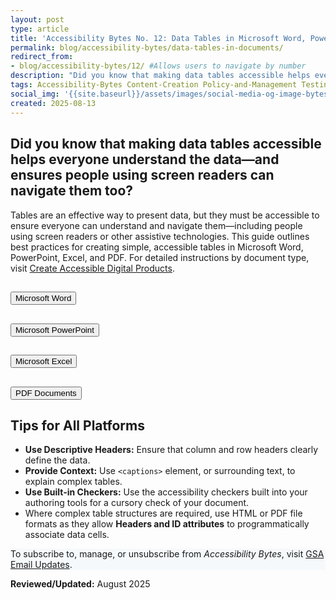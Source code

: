 ```yaml
---
layout: post
type: article
title: 'Accessibility Bytes No. 12: Data Tables in Microsoft Word, PowerPoint, Excel, and PDFs'
permalink: blog/accessibility-bytes/data-tables-in-documents/
redirect_from:
- blog/accessibility-bytes/12/ #Allows users to navigate by number
description: "Did you know that making data tables accessible helps everyone understand the data—and ensures people using screen readers can navigate them too?"
tags: Accessibility-Bytes Content-Creation Policy-and-Management Testing #choose one or more (space separated): Accessibility-Bytes Acquisition Content-Creation Design-and-Develop Events Policy-and-Management Testing
social_img: '{{site.baseurl}}/assets/images/social-media-og-image-bytes.jpg'
created: 2025-08-13
---
```

<h2 style="line-height:1.2;">Did you know that making data tables accessible helps everyone understand the data—and ensures people using screen readers can navigate them too?</h2>

Tables are an effective way to present data, but they must be accessible to ensure everyone can understand and navigate them—including people using screen readers or other assistive technologies. This guide outlines best practices for creating simple, accessible tables in Microsoft Word, PowerPoint, Excel, and PDF. For detailed instructions by document type, visit [Create Accessible Digital Products]({{site.baseurl}}/create/).

<div class="usa-accordion usa-accordion--bordered usa-accordion--multiselectable" data-allow-multiple>
  <!-- Microsoft Word -->
  <h2 class="usa-accordion__heading">
    <button type="button" class="usa-accordion__button" aria-expanded="true" aria-controls="word">
      Microsoft Word
    </button>
  </h2>
  <div id="word" class="usa-accordion__content" hidden>
    <ol>
      <li><strong>Insert a Table</strong>
        <ul>
          <li>In your Word document, select <code>Insert &gt; Table</code> and select the number of rows and columns needed. The number of rows and columns can be modified later as needed.</li>
        </ul>
      </li>
      <li><strong>Set a Header Row</strong>
        <ul>
          <li>Select the table then navigate to the <code>Table Design</code> tab.</li>
          <li>Check the box for <code>Header Row</code> to mark the first row as column headers.</li>
          <li>Ensure that the <code>First Column</code> checkbox is selected, unless the information in each column is unrelated.</li>
          <li>Ensure headers have meaningful and concise text.</li>
        </ul>
      </li>
      <li><strong>Repeat Header Row Across Pages</strong>
        <ul>
          <li>With the table still selected, navigate to the <code>Table Layout</code> tab.</li>
          <li>Check the <code>Repeat Header Rows</code> button so that the header repeats whenever the table spans more than one page.</li>
        </ul>
      </li>
      <li><strong>Avoid Merged or Split Cells</strong>
        <ul>
          <li>Keep a simple row-and-column structure.</li>
          <li>Merging or splitting cells can confuse screen readers.</li>
          <li>Word does not provide tools to make complex tables accessible.</li>
        </ul>
      </li>
      <li><strong>Add a Caption</strong>
        <ul>
          <li>Right-click or select the table again and choose <code>Insert Caption</code>.</li>
          <li>In the Caption dialog box, enter a clear, descriptive title such as “Table 1: Monthly Sales Data”.</li>
          <li>Choose the label <code>Table</code> and set the position (above or below the table).</li>
          <li>Click <code>OK</code> to add the caption.</li>
        </ul>
      </li>
    </ol>
  </div>

  <!-- Microsoft PowerPoint -->
  <h2 class="usa-accordion__heading">
    <button type="button" class="usa-accordion__button" aria-expanded="false" aria-controls="ppt">
      Microsoft PowerPoint
    </button>
  </h2>
  <div id="ppt" class="usa-accordion__content" hidden>
    <ol>
      <li><strong>Insert a Table</strong>
        <ul>
          <li>Use <code>Insert &gt; Table</code> and select the number of rows and columns needed. The number of rows and columns can be modified later.</li>
        </ul>
      </li>
      <li><strong>Avoid Merged or Split Cells</strong>
        <ul>
          <li>Keep a simple row-and-column structure.</li>
          <li>Merging or splitting cells can confuse screen readers.</li>
          <li>PowerPoint does not provide tools to make complex tables accessible.</li>
        </ul>
      </li>
      <li><strong>Use Simple Formatting</strong>
        <ul>
          <li>Avoid unnecessary colors and shading that don't contrast well with the template being used.</li>
          <li>Ensure text is readable with <a href="{{site.baseurl}}/develop/fonts-typography/">sufficient font size</a>.</li>
        </ul>
      </li>
      <li><strong>Define Header Rows</strong>
        <ul>
          <li>Select the first row, go to <code>Table Design</code>, and check Header Row.</li>
        </ul>
      </li>
      <li><strong>Add Descriptive Title for the Table</strong>
        <ul>
          <li>In slide text, add a descriptive title such as “Table 1: Monthly Sales Data”.</li>
          <li>Alternatively, right-click the table, select Edit Alt Text, and provide a brief description of the table’s contents. This is similar to adding a caption in Word, since captions are not available in PowerPoint.</li>
        </ul>
      </li>
    </ol>
  </div>

  <!-- Microsoft Excel -->
  <h2 class="usa-accordion__heading">
    <button type="button" class="usa-accordion__button" aria-expanded="false" aria-controls="excel">
      Microsoft Excel
    </button>
  </h2>
  <div id="excel" class="usa-accordion__content" hidden>
    <ol>
      <li><strong>Use Tables Instead of Freeform Grids</strong>
        <ul>
          <li>Select all of the data and press <code>Ctrl + T</code> (or <code>Cmd + T</code> on MacOS) to create a table.</li>
          <li>Check <code>My Table has Headers</code> to use the first row as the header row.</li>
          <li>Use the default or update the <code>Table Name</code> with a descriptive name on the Table Design tab.</li>
          <li>Ensure each table on a worksheet has a unique Table Name.</li>
        </ul>
      </li>
      <li><strong>Define Headers Properly</strong>
        <ul>
          <li>Ensure the first row contains column names and is formatted as a header.</li>
          <li>Avoid blank cells within headers.</li>
        </ul>
      </li>
      <li><strong>Enable Accessibility Features</strong>
        <ul>
          <li>Go to <code>Review &gt; Check Accessibility</code> to identify and fix issues.</li>
        </ul>
      </li>
      <li><strong>Avoid Merged or Split Cells</strong>
        <ul>
          <li>Keep a straightforward table structure without merged cells.</li>
          <li>Merging or splitting cells can confuse screen readers.</li>
          <li>Excel does not provide tools to make complex tables accessible.</li>
        </ul>
      </li>
    </ol>
  </div>

  <!-- PDF Documents -->
  <h2 class="usa-accordion__heading">
    <button type="button" class="usa-accordion__button" aria-expanded="false" aria-controls="pdf">
      PDF Documents
    </button>
  </h2>
  <div id="pdf" class="usa-accordion__content" hidden>
    <ol>
      <li><strong>Create Tables in a Source Program</strong>
        <ul>
          <li>Use Microsoft Word or Excel to design the table before converting it to PDF.</li>
          <li>Disable <code>Repeat Header Rows</code> when the Word document is intended to be a PDF.</li>
        </ul>
      </li>
      <li><strong>Use Tagged PDFs</strong>
        <ul>
          <li>When saving from Word, go to <code>File &gt; Save As &gt;</code> Select <code>PDF</code>.</li>
          <li>Click Options and ensure <code>Document structure tags for accessibility</code> is checked.</li>
          <li>Avoid using <code>Print as PDF</code> as document structure tags are generally omitted.</li>
        </ul>
      </li>
      <li><strong>Verify with a PDF Reader</strong>
        <ul>
          <li>Use Adobe Acrobat Pro’s <code>Accessibility Check</code> tool to confirm table structure and tagging.</li>
          <li>Check that <code>column and row headings</code> are programmatically identified as headings.</li>
        </ul>
      </li>
      <li><strong>Merged or Splitting Cells</strong>
        <ul>
          <li>Merged cells in PDF table headers are possible, but require careful handling to ensure accessibility.</li>
          <li>Ensure every data cell is associated with the IDs of the relevant headers.</li>
        </ul>
      </li>
    </ol>
  </div>
</div>

## Tips for All Platforms

<ul>
    <li><strong>Use Descriptive Headers:</strong> Ensure that column and row headers clearly define the data.</li>
    <li><strong>Provide Context:</strong> Use <code>&lt;captions&gt;</code> element, or surrounding text, to explain complex tables.</li>
    <li><strong>Use Built-in Checkers:</strong> Use the accessibility checkers built into your authoring tools for a cursory check of your document.</li>
    <li>Where complex table structures are required, use HTML or PDF file formats as they allow <strong>Headers and ID attributes</strong> to programmatically associate data cells.</li>
</ul>

<div class="border-base radius-lg border-1px padding-1" style="width: 100%; background-color: #f5f9fc;">
To subscribe to, manage, or unsubscribe from <em>Accessibility Bytes</em>, visit <a href="https://public.govdelivery.com/accounts/USGSA/subscriber/new?topic_id=USGSA_1324" target="_blank" class="usa-link--external">GSA Email Updates</a>.
</div>

**Reviewed/Updated:** August 2025